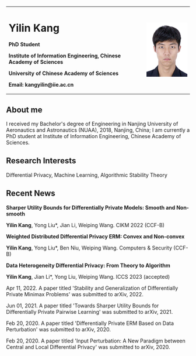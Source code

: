 <table border="0">
  <tr>
    <td width="75%">
      <h1>Yilin Kang</h1>
      <p><b>PhD Student</b></p>
      <p><b>Institute of Information Engineering, Chinese Academy of Sciences</b></p>
      <p><b>University of Chinese Academy of Sciences</b></p>
      <p><b>Email: kangyilin@iie.ac.cn</b></p>
    </td>
    <td width="25%">
      <img src="/photof.jpg" width="100%">
    </td>
  </tr>
</table>

## About me
I received my Bachelor's degree of Engineering in Nanjing University of Aeronautics and Astronautics (NUAA), 2018, Nanjing, China;
I am currently a PhD student at Institute of Information Engineering, Chinese Academy of Sciences.

## Research Interests
Differential Privacy, Machine Learning, Algorithmic Stability Theory

## Recent News
**Sharper Utility Bounds for Differentially Private Models: Smooth and Non-smooth**

**Yilin Kang**, Yong Liu*, Jian Li, Weiping Wang. CIKM 2022 (CCF-B)

**Weighted Distributed Differential Privacy ERM: Convex and Non-convex**  

**Yilin Kang**, Yong Liu*, Ben Niu, Weiping Wang. Computers & Security (CCF-B)

**Data Heterogeneity Differential Privacy: From Theory to Algorithm**

**Yilin Kang**, Jian Li*, Yong Liu, Weiping Wang. ICCS 2023 (accepted)


Apr 11, 2022. A paper titled 'Stability and Generalization of Differentially Private Minimax Problems' was submitted to arXiv, 2022.

Jun 01, 2021. A paper titled 'Towards Sharper Utility Bounds for Differentially Private Pairwise Learning' was submitted to arXiv, 2021.

Feb 20, 2020. A paper titled 'Differentially Private ERM Based on Data Perturbation' was submitted to arXiv, 2020.

Feb 20, 2020. A paper titled 'Input Perturbation: A New Paradigm between Central and Local Differential Privacy' was submitted to arXiv, 2020.
